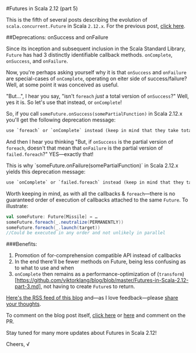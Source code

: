 #Futures in Scala 2.12 (part 5)

This is the fifth of several posts describing the evolution of `scala.concurrent.Future` in Scala `2.12.x`.
For the previous post, [click here](https://github.com/viktorklang/blog/blob/master/Futures-in-Scala-2.12-part-4.md).

##Deprecations: onSuccess and onFailure

Since its inception and subsequent inclusion in the Scala Standard Library, `Future` has had 3 distinctly identifiable callback methods. `onComplete`, `onSuccess`, and `onFailure`.

Now, you're perhaps asking yourself why it is that `onSuccess` and `onFailure` are special-cases of `onComplete`, operating on eiter side of success/failure? Well, at some point it was conceived as useful.

"But…", I hear you say, "isn't `foreach` *just* a total version of `onSuccess`?" Well, yes it is. So let's use that instead, or `onComplete`!


So, if you call `someFuture.onSuccess(somePartialFunction)` in Scala 2.12.x you'll get the following deprecation message:

~~~txt
use `foreach` or `onComplete` instead (keep in mind that they take total rather than partial functions)
~~~

And then I hear you thinking "But, if `onSuccess` is the partial version of `foreach`, doesn't that mean that `onFailure` is the partial version of `failed.foreach`?" YES—exactly that!

This is why `someFuture.onFailure(somePartialFunction)´ in Scala 2.12.x yields this deprecation message:

~~~txt
use `onComplete` or `failed.foreach` instead (keep in mind that they take total rather than partial functions)
~~~

Worth keeping in mind, as with all the callbacks & `foreach`—there is no guaranteed order of execution of callbacks attached to the same `Future`.
To illustrate:

~~~scala
val someFuture: Future[Missile] = …
someFuture.foreach(_.neutralize(PERMANENTLY))
someFuture.foreach(_.launch(target))
//Could be executed in any order and not unlikely in parallel
~~~

###Benefits:

1. Promotion of for-comprehension compatible API instead of callbacks
2. In the end there'll be fewer methods on Future, being less confusing as to what to use and when
3. `onComplete` then remains as a performance-optimization of (`transform`)[https://github.com/viktorklang/blog/blob/master/Futures-in-Scala-2.12-part-3.md], not having to create `Future`s to return.


[Here's the RSS feed of this blog](https://github.com/viktorklang/blog/commits/master.atom) and—as I love feedback—please [share your thoughts](https://github.com/viktorklang/blog/issues/3).

To comment on the blog post itself, [click here](https://github.com/viktorklang/blog/pull/4/files) or [here](https://github.com/viktorklang/blog/pull/7/files) and comment on the PR.

Stay tuned for many more updates about Futures in Scala 2.12!

Cheers,
√

